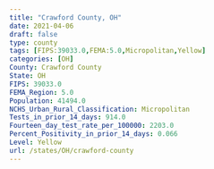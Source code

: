 ```yaml
---
title: "Crawford County, OH"
date: 2021-04-06
draft: false
type: county
tags: [FIPS:39033.0,FEMA:5.0,Micropolitan,Yellow]
categories: [OH]
County: Crawford County
State: OH
FIPS: 39033.0
FEMA_Region: 5.0
Population: 41494.0
NCHS_Urban_Rural_Classification: Micropolitan
Tests_in_prior_14_days: 914.0
Fourteen_day_test_rate_per_100000: 2203.0
Percent_Positivity_in_prior_14_days: 0.066
Level: Yellow
url: /states/OH/crawford-county
---
```




